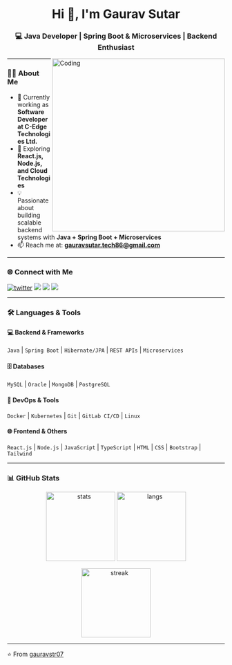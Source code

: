 <h1 align="center">Hi 👋, I'm Gaurav Sutar</h1>
<h3 align="center">💻 Java Developer | Spring Boot & Microservices | Backend Enthusiast</h3>

<img align="right" alt="Coding" width="400" src="https://raw.githubusercontent.com/abhisheknaiidu/abhisheknaiidu/master/code.gif">

---

### 👨‍💻 About Me  
- 🔭 Currently working as **Software Developer at C-Edge Technologies Ltd.**  
- 🌱 Exploring **React.js, Node.js, and Cloud Technologies**  
- 💡 Passionate about building scalable backend systems with **Java + Spring Boot + Microservices**  
- 📫 Reach me at: **gauravsutar.tech86@gmail.com**  

---

### 🌐 Connect with Me  
<p align="left">
<a href="https://twitter.com/gauravstr" target="blank"><img src="https://img.shields.io/twitter/follow/gauravstr?logo=twitter&style=for-the-badge" alt="twitter"/></a>
<a href="https://linkedin.com/in/gaurav-sutar-65a59820b" target="blank"><img src="https://img.shields.io/badge/-LinkedIn-blue?style=for-the-badge&logo=linkedin" /></a>
<a href="https://instagram.com/gauravsutar2680" target="blank"><img src="https://img.shields.io/badge/-Instagram-e4405f?style=for-the-badge&logo=instagram&logoColor=white" /></a>
<a href="https://www.youtube.com/@gauravstr" target="blank"><img src="https://img.shields.io/badge/-YouTube-ff0000?style=for-the-badge&logo=youtube&logoColor=white" /></a>
</p>

---

### 🛠️ Languages & Tools  
#### 💻 Backend & Frameworks  
`Java` | `Spring Boot` | `Hibernate/JPA` | `REST APIs` | `Microservices`  

#### 🗄️ Databases  
`MySQL` | `Oracle` | `MongoDB` | `PostgreSQL`  

#### 🚀 DevOps & Tools  
`Docker` | `Kubernetes` | `Git` | `GitLab CI/CD` | `Linux`  

#### 🌐 Frontend & Others  
`React.js` | `Node.js` | `JavaScript` | `TypeScript` | `HTML` | `CSS` | `Bootstrap` | `Tailwind`  

---

### 📊 GitHub Stats  
<p align="center">
  <img src="https://github-readme-stats.vercel.app/api?username=gauravstr07&show_icons=true&theme=tokyonight" alt="stats" height="160"/>
  <img src="https://github-readme-stats.vercel.app/api/top-langs?username=gauravstr07&show_icons=true&layout=compact&theme=tokyonight" alt="langs" height="160"/>
</p>

<p align="center">
  <img src="https://github-readme-streak-stats.herokuapp.com/?user=gauravstr07&theme=tokyonight" alt="streak" height="160"/>
</p>

---

⭐️ From [gauravstr07](https://github.com/gauravstr07)
